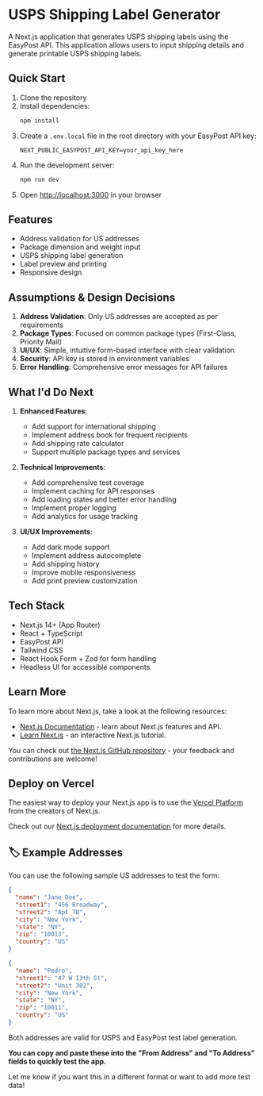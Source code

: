 # USPS Shipping Label Generator

A Next.js application that generates USPS shipping labels using the EasyPost API. This application allows users to input shipping details and generate printable USPS shipping labels.

## Quick Start

1. Clone the repository
2. Install dependencies:
   ```bash
   npm install
   ```
3. Create a `.env.local` file in the root directory with your EasyPost API key:
   ```
   NEXT_PUBLIC_EASYPOST_API_KEY=your_api_key_here
   ```
4. Run the development server:
   ```bash
   npm run dev
   ```
5. Open [http://localhost:3000](http://localhost:3000) in your browser

## Features

- Address validation for US addresses
- Package dimension and weight input
- USPS shipping label generation
- Label preview and printing
- Responsive design

## Assumptions & Design Decisions

1. **Address Validation**: Only US addresses are accepted as per requirements
2. **Package Types**: Focused on common package types (First-Class, Priority Mail)
3. **UI/UX**: Simple, intuitive form-based interface with clear validation
4. **Security**: API key is stored in environment variables
5. **Error Handling**: Comprehensive error messages for API failures

## What I'd Do Next

1. **Enhanced Features**:
   - Add support for international shipping
   - Implement address book for frequent recipients
   - Add shipping rate calculator
   - Support multiple package types and services

2. **Technical Improvements**:
   - Add comprehensive test coverage
   - Implement caching for API responses
   - Add loading states and better error handling
   - Implement proper logging
   - Add analytics for usage tracking

3. **UI/UX Improvements**:
   - Add dark mode support
   - Implement address autocomplete
   - Add shipping history
   - Improve mobile responsiveness
   - Add print preview customization

## Tech Stack

- Next.js 14+ (App Router)
- React + TypeScript
- EasyPost API
- Tailwind CSS
- React Hook Form + Zod for form handling
- Headless UI for accessible components

## Learn More

To learn more about Next.js, take a look at the following resources:

- [Next.js Documentation](https://nextjs.org/docs) - learn about Next.js features and API.
- [Learn Next.js](https://nextjs.org/learn) - an interactive Next.js tutorial.

You can check out [the Next.js GitHub repository](https://github.com/vercel/next.js) - your feedback and contributions are welcome!

## Deploy on Vercel

The easiest way to deploy your Next.js app is to use the [Vercel Platform](https://vercel.com/new?utm_medium=default-template&filter=next.js&utm_source=create-next-app&utm_campaign=create-next-app-readme) from the creators of Next.js.

Check out our [Next.js deployment documentation](https://nextjs.org/docs/app/building-your-application/deploying) for more details.

## 🏷️ Example Addresses

You can use the following sample US addresses to test the form:

```json
{
  "name": "Jane Doe",
  "street1": "456 Broadway",
  "street2": "Apt 7B",
  "city": "New York",
  "state": "NY",
  "zip": "10013",
  "country": "US"
}
```
```json
{
  "name": "Pedro",
  "street1": "47 W 13th St",
  "street2": "Unit 302",
  "city": "New York",
  "state": "NY",
  "zip": "10011",
  "country": "US"
}
```

Both addresses are valid for USPS and EasyPost test label generation.

**You can copy and paste these into the "From Address" and "To Address" fields to quickly test the app.**

Let me know if you want this in a different format or want to add more test data!
